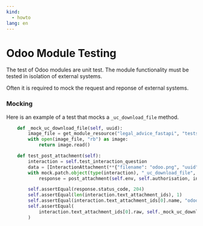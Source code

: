 ```yaml
---
kind:
  - howto
lang: en
---
```


# Odoo Module Testing

The test of Odoo modules are unit test. The module functionality must be tested in isolation of external systems.

Often it is required to mock the request and reponse of external systems.

### Mocking

Here is an example of a test that mocks a `_uc_download_file` method.

```python
    def _mock_uc_download_file(self, uuid):
        image_file = get_module_resource("legal_advice_fastapi", "tests/odoo.png")
        with open(image_file, "rb") as image:
            return image.read()

    def test_post_attachment(self):
        interaction = self.test_interaction_question
        data = [InteractionAttachment(**{"filename": "odoo.png", "uuid": "238bdee0-1b93-4797-a016-fbee69dda570"})]
        with mock.patch.object(type(interaction), "_uc_download_file", new=self._mock_uc_download_file):
            response = post_attachment(self.env, self.authorisation, interaction.id, data)

        self.assertEqual(response.status_code, 204)
        self.assertEqual(len(interaction.text_attachment_ids), 1)
        self.assertEqual(interaction.text_attachment_ids[0].name, "odoo.png")
        self.assertEqual(
            interaction.text_attachment_ids[0].raw, self._mock_uc_download_file("238bdee0-1b93-4797-a016-fbee69dda570")
        )
```
